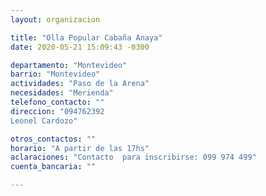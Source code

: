 ```yaml
---
layout: organizacion

title: "Olla Popular Cabaña Anaya"
date: 2020-05-21 15:09:43 -0300

departamento: "Montevideo"
barrio: "Montevideo"
actividades: "Paso de la Arena"
necesidades: "Merienda"
telefono_contacto: ""
direccion: "094762392
Leonel Cardozo"

otros_contactos: ""
horario: "A partir de las 17hs"
aclaraciones: "Contacto  para inscribirse: 099 974 499"
cuenta_bancaria: ""

---
```

